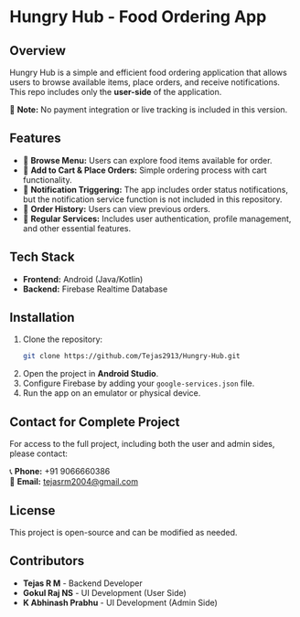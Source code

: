 # Hungry Hub - Food Ordering App

## Overview
Hungry Hub is a simple and efficient food ordering application that allows users to browse available items, place orders, and receive notifications. This repo includes only the **user-side** of the application. 

🚫 **Note:** No payment integration or live tracking is included in this version.

## Features
- 📜 **Browse Menu:** Users can explore food items available for order.
- 🛒 **Add to Cart & Place Orders:** Simple ordering process with cart functionality.
- 🔔 **Notification Triggering:** The app includes order status notifications, but the notification service function is not included in this repository.
- 📌 **Order History:** Users can view previous orders.
- 🔄 **Regular Services:** Includes user authentication, profile management, and other essential features.

## Tech Stack
- **Frontend:** Android (Java/Kotlin)
- **Backend:** Firebase Realtime Database

## Installation
1. Clone the repository:
   ```sh
   git clone https://github.com/Tejas2913/Hungry-Hub.git
   ```
2. Open the project in **Android Studio**.
3. Configure Firebase by adding your `google-services.json` file.
4. Run the app on an emulator or physical device.

## Contact for Complete Project
For access to the full project, including both the user and admin sides, please contact:

📞 **Phone:** +91 9066660386  
📧 **Email:** tejasrm2004@gmail.com  

## License
This project is open-source and can be modified as needed.

## Contributors
- **Tejas R M** - Backend Developer
- **Gokul Raj NS** - UI Development (User Side)
- **K Abhinash Prabhu** - UI Development (Admin Side)
